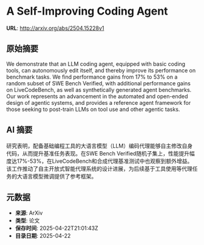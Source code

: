 # A Self-Improving Coding Agent

**URL**: http://arxiv.org/abs/2504.15228v1

## 原始摘要

We demonstrate that an LLM coding agent, equipped with basic coding tools,
can autonomously edit itself, and thereby improve its performance on benchmark
tasks. We find performance gains from 17% to 53% on a random subset of SWE
Bench Verified, with additional performance gains on LiveCodeBench, as well as
synthetically generated agent benchmarks. Our work represents an advancement in
the automated and open-ended design of agentic systems, and provides a
reference agent framework for those seeking to post-train LLMs on tool use and
other agentic tasks.


## AI 摘要

研究表明，配备基础编程工具的大语言模型（LLM）编码代理能够自主修改自身代码，从而提升基准任务表现。在SWE Bench Verified随机子集上，性能提升幅度达17%-53%，在LiveCodeBench和合成代理基准测试中也观察到额外增益。该工作推动了自主开放式智能代理系统的设计进展，为后续基于工具使用等代理任务的大语言模型微调提供了参考框架。

## 元数据

- **来源**: ArXiv
- **类型**: 论文
- **保存时间**: 2025-04-22T21:01:43Z
- **目录日期**: 2025-04-22
